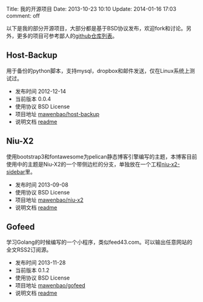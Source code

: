 Title: 我的开源项目
Date: 2013-10-23 10:10
Update: 2014-01-16 17:03
comment: off

[1]: https://github.com/mawenbao/niu-x2 "github repo for niu-x2"
[2]: /code/niu-x2-readme.html "readme for niu-x2"
[3]: https://github.com/mawenbao/gofeed "github repo for gofeed"
[4]: /code/gofeed-readme.html "readme for gofeed"
[5]: https://github.com/mawenbao/host-backup "github repo for host-backup"
[6]: /code/host_backup.html "readme for host-backup"
[7]: https://github.com/mawenbao?tab=repositories "my github repositories"
[8]: https://github.com/mawenbao/niu-x2-sidebar "github repo for niu-x2-sidebar"

以下是我的部分开源项目，大部分都是基于BSD协议发布，欢迎fork和讨论。另外，更多的项目可参考鄙人的[github仓库列表][7]。

## Host-Backup
用于备份的python脚本，支持mysql，dropbox和邮件发送，仅在Linux系统上测试过。

*  发布时间 2012-12-14
*  当前版本 0.0.4
*  使用协议 BSD License
*  项目地址 [mawenbao/host-backup][5]
*  说明文档 [readme][6]

## Niu-X2

使用bootstrap3和fontawesome为pelican静态博客引擎编写的主题，本博客目前使用中的主题是Niu-X2的一个带侧边栏的分支，单独放在一个工程[niu-x2-sidebar][8]里。

*  发布时间 2013-09-08
*  使用协议 BSD License
*  项目地址 [mawenbao/niu-x2][1]
*  说明文档 [readme][2]

## Gofeed

学习Golang的时候编写的一个小程序，类似feed43.com。可以输出任意网站的全文RSS2订阅源。

*  发布时间 2013-11-28
*  当前版本 0.1.2
*  使用协议 BSD License
*  项目地址 [mawenbao/gofeed][3]
*  说明文档 [readme][4]

